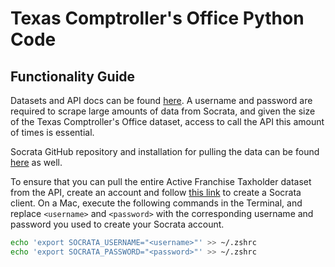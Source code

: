 # **Texas Comptroller's Office Python Code**

## **Functionality Guide**

Datasets and API docs can be found <a href="https://data.texas.gov/browse?Dataset-Category_Agency=Texas+Comptroller+of+Public+Accounts&limitTo=datasets&provenance=official">here</a>. A username and password are required to scrape large amounts of data from Socrata, and given the size of the Texas Comptroller's Office dataset, access to call the API this amount of times is essential. 

Socrata GitHub repository and installation for pulling the data can be found <a href="https://github.com/socrata/socrata-py">here</a> as well.

To ensure that you can pull the entire Active Franchise Taxholder dataset from the API, create an account and follow <a href="https://data.texas.gov/browse?Dataset-Category_Agency=Texas+Comptroller+of+Public+Accounts&limitTo=datasets&provenance=official">this link</a> to create a Socrata client. On a Mac, execute the following commands in the Terminal, and replace `<username>` and `<password>` with the corresponding username and password you used to create your Socrata account. 

```bash
echo 'export SOCRATA_USERNAME="<username>"' >> ~/.zshrc
echo 'export SOCRATA_PASSWORD="<password>"' >> ~/.zshrc
```


